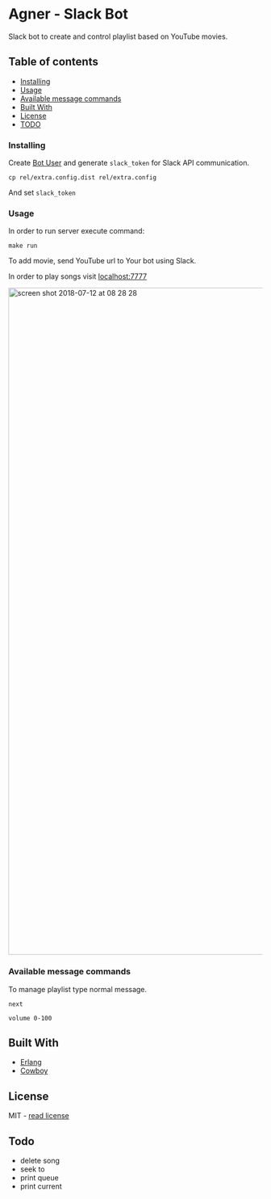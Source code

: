 # Agner - Slack Bot

Slack bot to create and control playlist based on YouTube movies.

## Table of contents
* [Installing](#installing)
* [Usage](#usage)
* [Available message commands](#available-message-commands)
* [Built With](#built-with)
* [License](#license)
* [TODO](#todo)

### Installing

Create [Bot User](https://api.slack.com/bot-users) and generate `slack_token` for Slack API communication. 

```
cp rel/extra.config.dist rel/extra.config
```

And set `slack_token`
### Usage

In order to run server execute command:

```
make run
```

To add movie, send YouTube url to Your bot using Slack.

In order to play songs visit [localhost:7777](localhost:7777)

<img width="1321" alt="screen shot 2018-07-12 at 08 28 28" src="https://user-images.githubusercontent.com/14317604/42616225-bb552e44-85ad-11e8-96fc-387763faa748.png">


### Available message commands

To manage playlist type normal message.

```
next
```

```
volume 0-100
```

## Built With

* [Erlang](http://erlang.org/doc/index.html)
* [Cowboy](https://ninenines.eu/)

## License

MIT - [read license](LICENSE)

## Todo

* delete song
* seek to
* print queue
* print current
